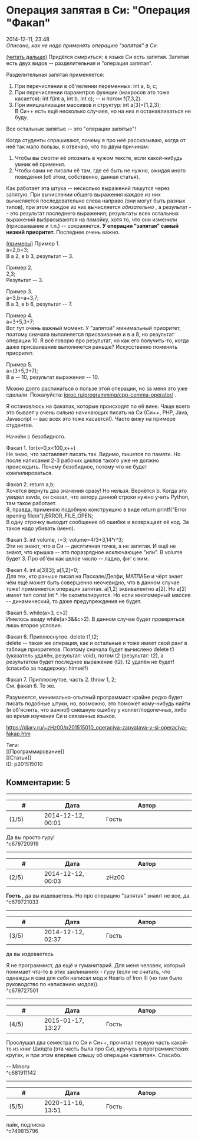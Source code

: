 Операция запятая в Си: "Операция "Факап"
========================================

  
2014-12-11, 23:48  
  *Описано, как не надо применять операцию "запятая" в Си.*    
   
  [(читать дальше)](https://zHz00.diary.ru/p201515010.htm?index=2#linkmore201515010m2)    Придётся смириться: в языке Си есть запятая. Запятая есть двух видов -- разделительная и "операция запятая".   
   
 Разделительная запятая применяется:   
 1. При перечислении в об'явлении переменных: int a, b, c;   
 2. При перечислении параметров фукнции (макросов это тоже касается): int f(int a, int b, int c); -- и потом f(7,3,2).   
 3. При инициализации массивов и структур: int a[3]={1,2,3};   
 В Си++ есть ещё несколько случаев, но на них я останавливаться не буду.   
   
 Все остальные запятые -- это "операции запятые"!   
   
 Когда студенты спрашивают, почему я про неё рассказываю, когда от неё так мало пользы, я отвечаю, что по двум причинам:   
 1. Чтобы вы смогли её опознать в чужом тексте, если какой-нибудь умник её применит.   
 2. Чтобы сами не писали её там, где её быть не нужно, ожидая иного поведения (об этом, собственно, данная статья).   
   
 Как работает эта штука -- несколько выражений пишутся через запятую. При вычислении общего выражения каждое из них вычисляется последовательно слева направо (они могут быть разных типов), при этом каждое из них вычисляется  *обязательно*  , а результат -- это результат последнего выражения; результаты всех остальных выражений выбрасываются на помойку, хотя то, что они изменили (присваивание и т.п.) -- сохраняется.  **У операции "запятая" самый низкий приоритет.**  Последнее очень важно.   
   
  [(примеры)](https://zHz00.diary.ru/p201515010.htm?index=1#linkmore201515010m1)    Пример 1.   
 a=2,b=3;   
 В a 2, в b 3, результат -- 3.   
   
 Пример 2.   
 2,3;   
 Результат -- 3.   
   
 Пример 3.   
 a=3,b=a+3,7;   
 В a 3, в b 6, результат -- 7.   
   
 Пример 4.   
 a=3+5,3+7;   
 Вот тут очень важный момент. У "запятой" минимальный приоритет, поэтому сначала выполняется присваивание и в a 8, но результат операции 10. Я всё говорю про результат, но как его получить-то, когда даже присваивание выполняется раньше? Искусственно поменять приоритет.   
   
 Пример 5.   
 a=(3+5,3+7);   
 В a -- 10, результат выражения -- 10.     
   
 Можно долго распинаться о пользе этой операции, но за меня это уже сделали. Пожалуйста:  [iproc.ru/programming/cpp-comma-operator/](http://iproc.ru/programming/cpp-comma-operator/)  .   
   
 Я остановлюсь на факапах, которые происходят по её вине. Чаще всего это бывает у очень сильно начинающих писать на Си (Си++, PHP, Java, Javasсript -- вас всех это тоже касается!). Часто вижу на примере студентов.   
   
 Начнём с безобидного.   
   
 Факап 1. for(x=0,x<100,x++)   
 Не знаю, что заставляет писать так. Видимо, пишется по памяти. Но после написания 2-3 рабочих циклов такого уже не должно происходить. Почему безобидное, потому что не будет компилироваться.   
   
 Факап 2. return a,b;   
 Хочется вернуть два значения сразу! Но нельзя. Вернётся b. Когда это увидел ssvda, он сказал, что автору данной строки нужно учить Python, там такое работает.   
 Я, правда, применяю подобную конструкцию в виде return printf("Error opening file\n"),ERROR\_FILE\_OPEN;   
 В одну строчку выводит сообщение об ошибке и возвращает её код. За такое надо убивать (меня).   
   
 Факап 3. int volume, r=3; volume=4/3\*3,14\*r^3;   
 Эти не знают, что в Си -- десятичная точка, а не запятая. И ещё не знают, что крышка -- это поразрядное исключающее "или". В volume будет 3. Про об'ём как целое число -- ладно, фиг с ним.   
   
 Факап 4. int a[3][3]; a[1,2]=0;   
 Для тех, кто раньше писал на Паскале/Делфи, МАТЛАБе и чёрт знает чём ещё может быть совершенно неочевидно, что в данном случае тоже! применяется операция запятая. a[1,2] эквивалентно a[2]. Но a[2] имеет тип const int \*. Не скомпилируется. Но если многомерный массив -- динамический, то даже предупреждения не будет.   
   
 Факап 5. while(a>3, c>2)   
 Имелось ввиду while(a>3&&c>2). В данном случае будет проверяться лишь второе условие.   
   
 Факап 6. Приплюснутое. delete t1,t2;   
 delete -- такая же операция, как и остальные и тоже имеет свой ранг в таблице приоритетов. Поэтому сначала будет вычислено delete t1 (указатель удалён, результат: void), потом t2 (результат: t2), а результатом будет последнее выражение (t2). t2 удалён не будет! (спасибо за поддержку: himself)   
   
 Факап 7. Приплюснутое, часть 2. throw 1, 2;   
 См. факап 6. То же.   
   
 Разумеется, минимально-опытный программист крайне редко будет писать подобные штуки, но, возможно, это поможет кому-нибудь найти (и об'яснить, что важно!) смешную ошибку у коллег/подопечных, либо во время изучения Си и связанных языков.     
  
<https://diary.ru/~zHz00/p201515010_operaciya-zapyataya-v-si-operaciya-fakap.htm>  
  
Теги:  
[[Программирование]]  
[[Статьи]]  
ID: p201515010  


Комментарии: 5
--------------

  


---



|         #         |              Дата              |                     Автор                     |           ID           |
| --- | --- | --- | --- |
| (1/5) | 2014-12-12, 00:01 | Гость | c679720919 |

  
 Да вы просто гуру!   
 ^c679720919

---



|         #         |              Дата              |                     Автор                     |           ID           |
| --- | --- | --- | --- |
| (2/5) | 2014-12-12, 00:03 | zHz00 | c679721033 |

  
  **Гость**  , да вы издеваетесь. Но про операцию "запятая" знают не все, да.   
 ^c679721033

---



|         #         |              Дата              |                     Автор                     |           ID           |
| --- | --- | --- | --- |
| (3/5) | 2014-12-12, 02:37 | Гость | c679727501 |

  
  да вы издеваетесь    
   
 Я не программист, да ещё и гуманитарий. Для меня человек, который понимает что-то в этих заклинаниях - гуру (если не считать, что однажды я сам для себя написал мод к Hearts of Iron III (но там было руководство по написанию модов)).   
 ^c679727501

---



|         #         |              Дата              |                     Автор                     |           ID           |
| --- | --- | --- | --- |
| (4/5) | 2015-01-17, 13:27 | Гость | c681911142 |

  
 Прослушал два семестра по Си и Си++, прочитал первую часть какой-то из книг Шилдта (эта часть была про Си), кручусь в программистских кругах, и при этом впервые слышу об операции «запятая». Спасибо.   
   
 -- Minoru   
 ^c681911142

---



|         #         |              Дата              |                     Автор                     |           ID           |
| --- | --- | --- | --- |
| (5/5) | 2020-11-16, 13:51 | Гость | c749815796 |

  
 лайк, подписка   
 ^c749815796